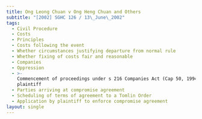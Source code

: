 ```yaml
---
title: Ong Leong Chuan v Ong Heng Chuan and Others
subtitle: "[2002] SGHC 126 / 13\_June\_2002"
tags:
  - Civil Procedure
  - Costs
  - Principles
  - Costs following the event
  - Whether circumstances justifying departure from normal rule
  - Whether fixing of costs fair and reasonable
  - Companies
  - Oppression
  - >-
    Commencement of proceedings under s 216 Companies Act (Cap 50, 1994 Ed) by
    plaintiff
  - Parties arriving at compromise agreement
  - Scheduling of terms of agreement to a Tomlin Order
  - Application by plaintiff to enforce compromise agreement
layout: single
---
```


